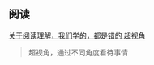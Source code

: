 ## 阅读

[关于阅读理解，我们学的，都是错的  超视角](<https://mp.weixin.qq.com/s?__biz=MzI0MjA1Mjg2Ng==&mid=2649867922&idx=1&sn=4288b071f068130a31aa77ec7d9da250&chksm=f1075cffc670d5e9fb6c21d3e654f7bad93dcfa69b68d38e63a5107cd1158882e03c615effdd&scene=21#wechat_redirect>)

> 超视角，通过不同角度看待事情

